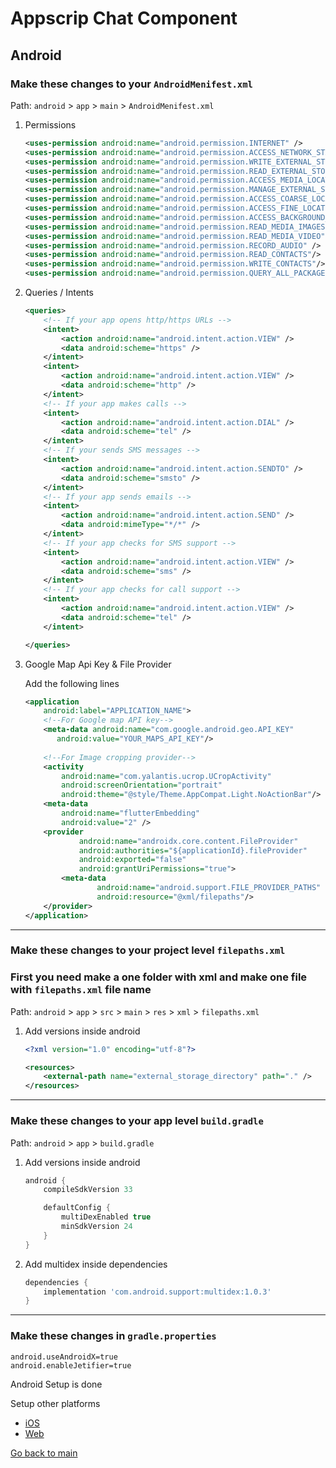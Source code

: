 # Appscrip Chat Component

## Android

### Make these changes to your `AndroidMenifest.xml`

Path: `android` > `app` > `main` > `AndroidMenifest.xml`

1. Permissions

    ```xml
    <uses-permission android:name="android.permission.INTERNET" />
    <uses-permission android:name="android.permission.ACCESS_NETWORK_STATE"/>
    <uses-permission android:name="android.permission.WRITE_EXTERNAL_STORAGE"/>
    <uses-permission android:name="android.permission.READ_EXTERNAL_STORAGE"/>
    <uses-permission android:name="android.permission.ACCESS_MEDIA_LOCATION"/>
    <uses-permission android:name="android.permission.MANAGE_EXTERNAL_STORAGE"/>
    <uses-permission android:name="android.permission.ACCESS_COARSE_LOCATION"/>
    <uses-permission android:name="android.permission.ACCESS_FINE_LOCATION"/>
    <uses-permission android:name="android.permission.ACCESS_BACKGROUND_LOCATION"/>
    <uses-permission android:name="android.permission.READ_MEDIA_IMAGES"/>
    <uses-permission android:name="android.permission.READ_MEDIA_VIDEO"/>
    <uses-permission android:name="android.permission.RECORD_AUDIO" />
    <uses-permission android:name="android.permission.READ_CONTACTS"/>
    <uses-permission android:name="android.permission.WRITE_CONTACTS"/>
    <uses-permission android:name="android.permission.QUERY_ALL_PACKAGES"/>
    ```

2. Queries / Intents

    ```xml
    <queries>
        <!-- If your app opens http/https URLs -->
        <intent>
            <action android:name="android.intent.action.VIEW" />
            <data android:scheme="https" />
        </intent>
        <intent>
            <action android:name="android.intent.action.VIEW" />
            <data android:scheme="http" />
        </intent>
        <!-- If your app makes calls -->
        <intent>
            <action android:name="android.intent.action.DIAL" />
            <data android:scheme="tel" />
        </intent>
        <!-- If your sends SMS messages -->
        <intent>
            <action android:name="android.intent.action.SENDTO" />
            <data android:scheme="smsto" />
        </intent>
        <!-- If your app sends emails -->
        <intent>
            <action android:name="android.intent.action.SEND" />
            <data android:mimeType="*/*" />
        </intent>
        <!-- If your app checks for SMS support -->
        <intent>
            <action android:name="android.intent.action.VIEW" />
            <data android:scheme="sms" />
        </intent>
        <!-- If your app checks for call support -->
        <intent>
            <action android:name="android.intent.action.VIEW" />
            <data android:scheme="tel" />
        </intent>

    </queries>
    ```

3. Google Map Api Key & File Provider

    Add the following lines

    ```xml
    <application
        android:label="APPLICATION_NAME">
        <!--For Google map API key-->
        <meta-data android:name="com.google.android.geo.API_KEY"
           android:value="YOUR_MAPS_API_KEY"/>
        
        <!--For Image cropping provider-->
        <activity
            android:name="com.yalantis.ucrop.UCropActivity"
            android:screenOrientation="portrait"
            android:theme="@style/Theme.AppCompat.Light.NoActionBar"/>
        <meta-data
            android:name="flutterEmbedding"
            android:value="2" />
        <provider
                android:name="androidx.core.content.FileProvider"
                android:authorities="${applicationId}.fileProvider"
                android:exported="false"
                android:grantUriPermissions="true">
            <meta-data
                    android:name="android.support.FILE_PROVIDER_PATHS"
                    android:resource="@xml/filepaths"/>
        </provider>  
    </application>
    ```

---

### Make these changes to your project level `filepaths.xml`

### First you need make a one folder with xml and make one file with `filepaths.xml` file name

Path: `android` > `app` > `src` > `main` > `res` > `xml` > `filepaths.xml`

1. Add versions inside android

    ```xml
    <?xml version="1.0" encoding="utf-8"?>

    <resources>
        <external-path name="external_storage_directory" path="." />
    </resources>
    ```

---

### Make these changes to your app level `build.gradle`

Path: `android` > `app` > `build.gradle`

1. Add versions inside android

    ```gradle
    android {
        compileSdkVersion 33

        defaultConfig {
            multiDexEnabled true
            minSdkVersion 24
        }
    }
    ```

2. Add multidex inside dependencies

    ```gradle
    dependencies {
        implementation 'com.android.support:multidex:1.0.3'
    }
    ```

---

### Make these changes in `gradle.properties`

```properties
android.useAndroidX=true
android.enableJetifier=true
```

Android Setup is done

Setup other platforms

* [iOS](./README_ios.md)
* [Web](./README_web.md)

[Go back to main](./README.md)
